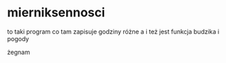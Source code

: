 # mierniksennosci
to taki program co tam zapisuje godziny różne
a i też jest funkcja budzika i pogody

żegnam
